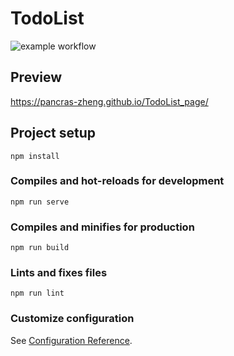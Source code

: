 # TodoList
![example workflow](https://github.com/<OWNER>/<REPOSITORY>/actions/workflows/<WORKFLOW_FILE>/badge.svg)
## Preview 
https://pancras-zheng.github.io/TodoList_page/
## Project setup
```
npm install
```

### Compiles and hot-reloads for development
```
npm run serve
```

### Compiles and minifies for production
```
npm run build
```

### Lints and fixes files
```
npm run lint
```

### Customize configuration
See [Configuration Reference](https://cli.vuejs.org/config/).
